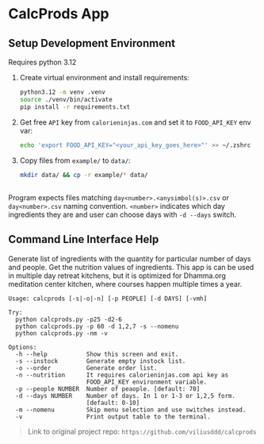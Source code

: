 # CalcProds App

## Setup Development Environment

Requires python 3.12
1. Create virtual environment and install requirements:
    ```bash
    python3.12 -m venv .venv
    source ./venv/bin/activate
    pip install -r requirements.txt
    ```
2. Get free `API` key from `calorieninjas.com` and set it to `FOOD_API_KEY` env var:
    ```bash
    echo 'export FOOD_API_KEY="<your_api_key_goes_here>"' >> ~/.zshrc
    ```
3. Copy files from `example/` to `data/`:
    ```bash
    mkdir data/ && cp -r example/* data/
    ```

## 
Program expects files matching `day<number>.<anysimbol(s)>.csv` or `day<number>.csv` naming convention.
`<number>` indicates which day ingredients they are and user can choose days with `-d --days` switch.

## Command Line Interface Help
Generate list of ingredients with the quantity for particular number of days and people. Get the nutrition values of ingredients.
This app is can be used in multiple day retreat kitchens, but it is optimized for Dhamma.org meditation center kitchen, where courses happen multiple times a year.
```
Usage: calcprods [-s|-o|-n] [-p PEOPLE] [-d DAYS] [-vmh]

Try:
  python calcprods.py -p25 -d2-6
  python calcprods.py -p 60 -d 1,2,7 -s --nomenu
  python calcprods.py -nm -v

Options:
  -h --help           Show this screen and exit.
  -s --instock        Generate empty instock list.
  -o --order          Generate order list.
  -n --nutrition      It requires calorieninjas.com api key as
                      FOOD_API_KEY environment variable.
  -p --people NUMBER  Number of peaople. [default: 70]
  -d --days NUMBER    Number of days. In 1 or 1-3 or 1,2,5 form.
                      [default: 0-10]
  -m --nomenu         Skip menu selection and use switches instead.
  -v                  Print output table to the terminal.
```

> Link to original project repo: `https://github.com/viliusddd/calcprods`